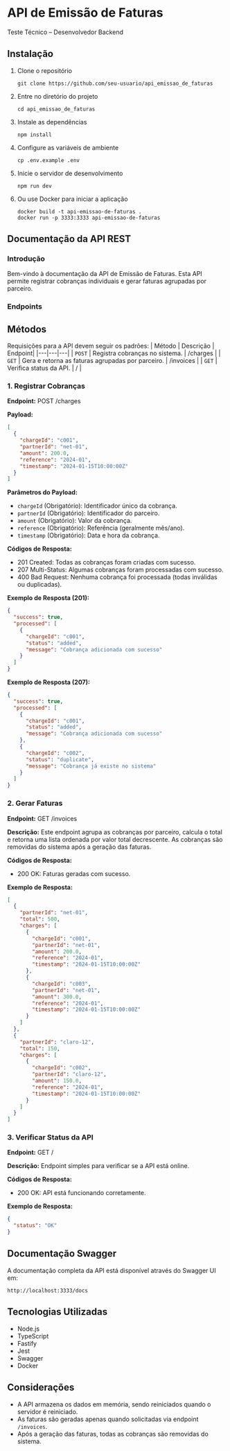 # API de Emissão de Faturas

Teste Técnico – Desenvolvedor Backend

## Instalação

1. Clone o repositório

   ```
   git clone https://github.com/seu-usuario/api_emissao_de_faturas
   ```

2. Entre no diretório do projeto

   ```
   cd api_emissao_de_faturas
   ```

3. Instale as dependências

   ```
   npm install
   ```

4. Configure as variáveis de ambiente

   ```
   cp .env.example .env
   ```

5. Inicie o servidor de desenvolvimento

   ```
   npm run dev
   ```

6. Ou use Docker para iniciar a aplicação

   ```
   docker build -t api-emissao-de-faturas .
   docker run -p 3333:3333 api-emissao-de-faturas
   ```

## Documentação da API REST

### Introdução

Bem-vindo à documentação da API de Emissão de Faturas. Esta API permite registrar cobranças individuais e gerar faturas agrupadas por parceiro.

### Endpoints

## Métodos

Requisições para a API devem seguir os padrões:
| Método | Descrição | Endpoint|
|---|---|---|
| `POST` | Registra cobranças no sistema. | /charges |
| `GET` | Gera e retorna as faturas agrupadas por parceiro. | /invoices |
| `GET` | Verifica status da API. | / |

### 1. Registrar Cobranças

**Endpoint:**
POST /charges

**Payload:**

```json
[
  {
    "chargeId": "c001",
    "partnerId": "net-01",
    "amount": 200.0,
    "reference": "2024-01",
    "timestamp": "2024-01-15T10:00:00Z"
  }
]
```

**Parâmetros do Payload:**

- `chargeId` (Obrigatório): Identificador único da cobrança.
- `partnerId` (Obrigatório): Identificador do parceiro.
- `amount` (Obrigatório): Valor da cobrança.
- `reference` (Obrigatório): Referência (geralmente mês/ano).
- `timestamp` (Obrigatório): Data e hora da cobrança.

**Códigos de Resposta:**

- 201 Created: Todas as cobranças foram criadas com sucesso.
- 207 Multi-Status: Algumas cobranças foram processadas com sucesso.
- 400 Bad Request: Nenhuma cobrança foi processada (todas inválidas ou duplicadas).

**Exemplo de Resposta (201):**

```json
{
  "success": true,
  "processed": [
    {
      "chargeId": "c001",
      "status": "added",
      "message": "Cobrança adicionada com sucesso"
    }
  ]
}
```

**Exemplo de Resposta (207):**

```json
{
  "success": true,
  "processed": [
    {
      "chargeId": "c001",
      "status": "added",
      "message": "Cobrança adicionada com sucesso"
    },
    {
      "chargeId": "c002",
      "status": "duplicate",
      "message": "Cobrança já existe no sistema"
    }
  ]
}
```

### 2. Gerar Faturas

**Endpoint:**
GET /invoices

**Descrição:**
Este endpoint agrupa as cobranças por parceiro, calcula o total e retorna uma lista ordenada por valor total decrescente. As cobranças são removidas do sistema após a geração das faturas.

**Códigos de Resposta:**

- 200 OK: Faturas geradas com sucesso.

**Exemplo de Resposta:**

```json
[
  {
    "partnerId": "net-01",
    "total": 500,
    "charges": [
      {
        "chargeId": "c001",
        "partnerId": "net-01",
        "amount": 200.0,
        "reference": "2024-01",
        "timestamp": "2024-01-15T10:00:00Z"
      },
      {
        "chargeId": "c003",
        "partnerId": "net-01",
        "amount": 300.0,
        "reference": "2024-01",
        "timestamp": "2024-01-15T10:00:00Z"
      }
    ]
  },
  {
    "partnerId": "claro-12",
    "total": 150,
    "charges": [
      {
        "chargeId": "c002",
        "partnerId": "claro-12",
        "amount": 150.0,
        "reference": "2024-01",
        "timestamp": "2024-01-15T10:00:00Z"
      }
    ]
  }
]
```

### 3. Verificar Status da API

**Endpoint:**
GET /

**Descrição:**
Endpoint simples para verificar se a API está online.

**Códigos de Resposta:**

- 200 OK: API está funcionando corretamente.

**Exemplo de Resposta:**

```json
{
  "status": "OK"
}
```

## Documentação Swagger

A documentação completa da API está disponível através do Swagger UI em:

```
http://localhost:3333/docs
```

## Tecnologias Utilizadas

- Node.js
- TypeScript
- Fastify
- Jest
- Swagger
- Docker

## Considerações

- A API armazena os dados em memória, sendo reiniciados quando o servidor é reiniciado.
- As faturas são geradas apenas quando solicitadas via endpoint `/invoices`.
- Após a geração das faturas, todas as cobranças são removidas do sistema.
